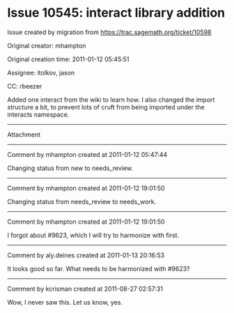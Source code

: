 # Issue 10545: interact library addition

Issue created by migration from https://trac.sagemath.org/ticket/10598

Original creator: mhampton

Original creation time: 2011-01-12 05:45:51

Assignee: itolkov, jason

CC:  rbeezer

Added one interact from the wiki to learn how.  I also changed the import structure a bit, to prevent lots of cruft from being imported under the interacts namespace.


---

Attachment


---

Comment by mhampton created at 2011-01-12 05:47:44

Changing status from new to needs_review.


---

Comment by mhampton created at 2011-01-12 19:01:50

Changing status from needs_review to needs_work.


---

Comment by mhampton created at 2011-01-12 19:01:50

I forgot about #9623, which I will try to harmonize with first.


---

Comment by aly.deines created at 2011-01-13 20:16:53

It looks good so far.  What needs to be harmonized with #9623?


---

Comment by kcrisman created at 2011-08-27 02:57:31

Wow, I never saw this.  Let us know, yes.
